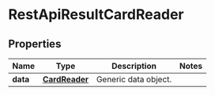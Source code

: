 
# RestApiResultCardReader

## Properties
Name | Type | Description | Notes
------------ | ------------- | ------------- | -------------
**data** | [**CardReader**](CardReader.md) | Generic data object. | 



